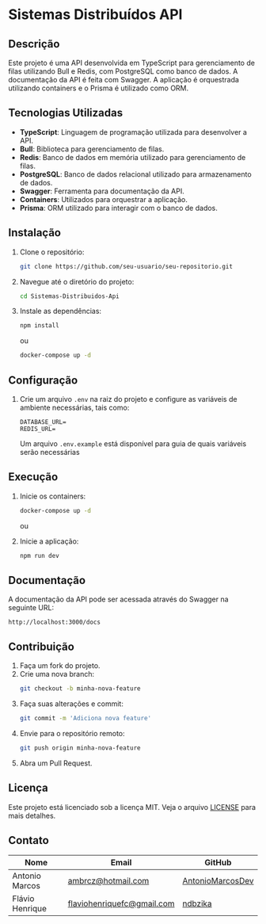 # Sistemas Distribuídos API

## Descrição

Este projeto é uma API desenvolvida em TypeScript para gerenciamento de filas utilizando Bull e Redis, com PostgreSQL como banco de dados. A documentação da API é feita com Swagger. A aplicação é orquestrada utilizando containers e o Prisma é utilizado como ORM.

## Tecnologias Utilizadas

- **TypeScript**: Linguagem de programação utilizada para desenvolver a API.
- **Bull**: Biblioteca para gerenciamento de filas.
- **Redis**: Banco de dados em memória utilizado para gerenciamento de filas.
- **PostgreSQL**: Banco de dados relacional utilizado para armazenamento de dados.
- **Swagger**: Ferramenta para documentação da API.
- **Containers**: Utilizados para orquestrar a aplicação.
- **Prisma**: ORM utilizado para interagir com o banco de dados.

## Instalação

1. Clone o repositório:
    ```bash
    git clone https://github.com/seu-usuario/seu-repositorio.git
    ```
2. Navegue até o diretório do projeto:
    ```bash
    cd Sistemas-Distribuidos-Api
    ```
3. Instale as dependências:
    ```bash
    npm install
    ```
    ou  

    ```bash
    docker-compose up -d
    ```

## Configuração

1. Crie um arquivo `.env` na raiz do projeto e configure as variáveis de ambiente necessárias, tais como:
    ```env
    DATABASE_URL=
    REDIS_URL=
    ```
    Um arquivo `.env.example` está disponível para guia de quais variáveis serão necessárias

## Execução

1. Inicie os containers:
    ```bash
    docker-compose up -d
    ```

    ou

2. Inicie a aplicação:
    ```bash
    npm run dev
    ```

## Documentação

A documentação da API pode ser acessada através do Swagger na seguinte URL:
```
http://localhost:3000/docs
```

## Contribuição

1. Faça um fork do projeto.
2. Crie uma nova branch:
    ```bash
    git checkout -b minha-nova-feature
    ```
3. Faça suas alterações e commit:
    ```bash
    git commit -m 'Adiciona nova feature'
    ```
4. Envie para o repositório remoto:
    ```bash
    git push origin minha-nova-feature
    ```
5. Abra um Pull Request.

## Licença

Este projeto está licenciado sob a licença MIT. Veja o arquivo [LICENSE](LICENSE) para mais detalhes.
## Contato

| Nome            | Email                           | GitHub              |
|-----------------|---------------------------------|---------------------|
| Antonio Marcos  | ambrcz@hotmail.com              | [AntonioMarcosDev](https://github.com/AntonioMarcosDev) |
| Flávio Henrique | flaviohenriquefc@gmail.com      | [ndbzika](https://github.com/ndbzika) |